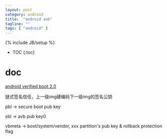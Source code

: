 ```yaml
---
layout: post
category: android
title:  "android avb"
tagline: ""
tags: [ "android" ] 
---
```

{% include JB/setup %}

* TOC
{:toc}

# doc

[android verified boot 2.0](https://android.googlesource.com/platform/external/avb/+/master/README.md)

链式签名信任，上一级img硬编码下一级img的签名公钥

pbl -> secure boot pub key

sbl -> avb pub key0

vbmeta -> boot/system/vendor,  xxx partition's pub key & rollback protection flag

